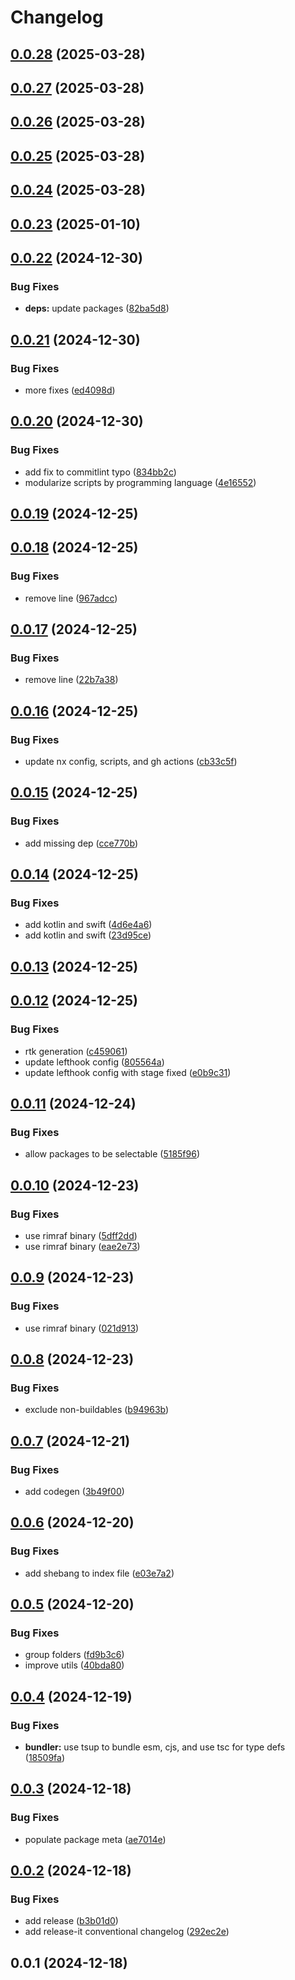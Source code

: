 # Changelog

## [0.0.28](https://github.com/dankreiger/nx-openapi-codegen/compare/v0.0.27...v0.0.28) (2025-03-28)

## [0.0.27](https://github.com/dankreiger/nx-openapi-codegen/compare/v0.0.26...v0.0.27) (2025-03-28)

## [0.0.26](https://github.com/dankreiger/nx-openapi-codegen/compare/v0.0.25...v0.0.26) (2025-03-28)

## [0.0.25](https://github.com/dankreiger/nx-openapi-codegen/compare/v0.0.24...v0.0.25) (2025-03-28)

## [0.0.24](https://github.com/dankreiger/nx-openapi-codegen/compare/v0.0.23...v0.0.24) (2025-03-28)

## [0.0.23](https://github.com/dankreiger/nx-openapi-codegen/compare/v0.0.22...v0.0.23) (2025-01-10)

## [0.0.22](https://github.com/dankreiger/nx-openapi-codegen/compare/v0.0.21...v0.0.22) (2024-12-30)


### Bug Fixes

* **deps:** update packages ([82ba5d8](https://github.com/dankreiger/nx-openapi-codegen/commit/82ba5d8ee7dcfe579e6459a168637dc50b85a773))

## [0.0.21](https://github.com/dankreiger/nx-openapi-codegen/compare/v0.0.20...v0.0.21) (2024-12-30)


### Bug Fixes

* more fixes ([ed4098d](https://github.com/dankreiger/nx-openapi-codegen/commit/ed4098d45bc58edc9ff621e1966f2706f482721e))

## [0.0.20](https://github.com/dankreiger/nx-openapi-codegen/compare/v0.0.19...v0.0.20) (2024-12-30)


### Bug Fixes

* add fix to commitlint typo ([834bb2c](https://github.com/dankreiger/nx-openapi-codegen/commit/834bb2c39c6236dd891bd2a5e2988eee6f9b0edb))
* modularize scripts by programming language ([4e16552](https://github.com/dankreiger/nx-openapi-codegen/commit/4e16552b00039aba991dfd5b5a425390d91bd3ed))

## [0.0.19](https://github.com/dankreiger/nx-openapi-codegen/compare/v0.0.18...v0.0.19) (2024-12-25)

## [0.0.18](https://github.com/dankreiger/nx-openapi-codegen/compare/v0.0.17...v0.0.18) (2024-12-25)


### Bug Fixes

* remove line ([967adcc](https://github.com/dankreiger/nx-openapi-codegen/commit/967adcce2f8bea1846db6dde9a2239baff0503e2))

## [0.0.17](https://github.com/dankreiger/nx-openapi-codegen/compare/v0.0.16...v0.0.17) (2024-12-25)


### Bug Fixes

* remove line ([22b7a38](https://github.com/dankreiger/nx-openapi-codegen/commit/22b7a38f5323861de3d30a02b39654432f5e732c))

## [0.0.16](https://github.com/dankreiger/nx-openapi-codegen/compare/v0.0.15...v0.0.16) (2024-12-25)


### Bug Fixes

* update nx config, scripts, and gh actions ([cb33c5f](https://github.com/dankreiger/nx-openapi-codegen/commit/cb33c5f5ae6ea8da309515149455fa4e1a55c93b))

## [0.0.15](https://github.com/dankreiger/nx-openapi-codegen/compare/v0.0.14...v0.0.15) (2024-12-25)


### Bug Fixes

* add missing dep ([cce770b](https://github.com/dankreiger/nx-openapi-codegen/commit/cce770b4e1e76ec0952e1db7cb70457111511172))

## [0.0.14](https://github.com/dankreiger/nx-openapi-codegen/compare/v0.0.13...v0.0.14) (2024-12-25)


### Bug Fixes

* add kotlin and swift ([4d6e4a6](https://github.com/dankreiger/nx-openapi-codegen/commit/4d6e4a62bf7b01cfe18f90df1ea7cc837a323916))
* add kotlin and swift ([23d95ce](https://github.com/dankreiger/nx-openapi-codegen/commit/23d95ce790a949755afc62f393e8533b17231229))

## [0.0.13](https://github.com/dankreiger/nx-openapi-codegen/compare/v0.0.12...v0.0.13) (2024-12-25)

## [0.0.12](https://github.com/dankreiger/nx-openapi-codegen/compare/v0.0.11...v0.0.12) (2024-12-25)


### Bug Fixes

* rtk generation ([c459061](https://github.com/dankreiger/nx-openapi-codegen/commit/c459061793c383bd5a95b50d0f382f60ef0b5524))
* update lefthook config ([805564a](https://github.com/dankreiger/nx-openapi-codegen/commit/805564a3109a01dc3079c1b337f5403e21122cf7))
* update lefthook config with stage fixed ([e0b9c31](https://github.com/dankreiger/nx-openapi-codegen/commit/e0b9c312765552eeba5d1059bc6dedae97be7d63))

## [0.0.11](https://github.com/dankreiger/nx-openapi-codegen/compare/v0.0.10...v0.0.11) (2024-12-24)


### Bug Fixes

* allow packages to be selectable ([5185f96](https://github.com/dankreiger/nx-openapi-codegen/commit/5185f96b829ff41a37ea566b94b8dee593ce2f71))

## [0.0.10](https://github.com/dankreiger/nx-openapi-codegen/compare/v0.0.9...v0.0.10) (2024-12-23)


### Bug Fixes

* use rimraf binary ([5dff2dd](https://github.com/dankreiger/nx-openapi-codegen/commit/5dff2dd74217c9e46b6b3d289fafbfaf4b1383c7))
* use rimraf binary ([eae2e73](https://github.com/dankreiger/nx-openapi-codegen/commit/eae2e73057238e7271c7c1d29531d74edb813c1f))

## [0.0.9](https://github.com/dankreiger/nx-openapi-codegen/compare/v0.0.8...v0.0.9) (2024-12-23)


### Bug Fixes

* use rimraf binary ([021d913](https://github.com/dankreiger/nx-openapi-codegen/commit/021d91353c8df398dad1db9357d7ef7e3da44224))

## [0.0.8](https://github.com/dankreiger/nx-openapi-codegen/compare/v0.0.7...v0.0.8) (2024-12-23)


### Bug Fixes

* exclude non-buildables ([b94963b](https://github.com/dankreiger/nx-openapi-codegen/commit/b94963bd9a1962e7211fb2d7c56aede06c90289d))

## [0.0.7](https://github.com/dankreiger/nx-openapi-codegen/compare/v0.0.6...v0.0.7) (2024-12-21)


### Bug Fixes

* add codegen ([3b49f00](https://github.com/dankreiger/nx-openapi-codegen/commit/3b49f00df6b726bda175a3bfc1403ff97d9ef37e))

## [0.0.6](https://github.com/dankreiger/nx-openapi-codegen/compare/v0.0.5...v0.0.6) (2024-12-20)


### Bug Fixes

* add shebang to index file ([e03e7a2](https://github.com/dankreiger/nx-openapi-codegen/commit/e03e7a2064b470e281f5bfe68abc4075d3b242cc))

## [0.0.5](https://github.com/dankreiger/nx-openapi-codegen/compare/v0.0.4...v0.0.5) (2024-12-20)


### Bug Fixes

* group folders ([fd9b3c6](https://github.com/dankreiger/nx-openapi-codegen/commit/fd9b3c6427addc03581795c2e353ea9054eedfef))
* improve utils ([40bda80](https://github.com/dankreiger/nx-openapi-codegen/commit/40bda80323f9bc2640e30d19348af11b48621011))

## [0.0.4](https://github.com/dankreiger/nx-openapi-codegen/compare/v0.0.3...v0.0.4) (2024-12-19)


### Bug Fixes

* **bundler:** use tsup to bundle esm, cjs, and use tsc for type defs ([18509fa](https://github.com/dankreiger/nx-openapi-codegen/commit/18509fa2c11adfb5622f208d389f411c7c4b4170))

## [0.0.3](https://github.com/dankreiger/nx-openapi-codegen/compare/v0.0.2...v0.0.3) (2024-12-18)


### Bug Fixes

* populate package meta ([ae7014e](https://github.com/dankreiger/nx-openapi-codegen/commit/ae7014ebac9aa4a7e4a13acc8c38d3a3df1c2793))

## [0.0.2](https://github.com/dankreiger/nx-openapi-codegen/compare/0.0.1...v0.0.2) (2024-12-18)


### Bug Fixes

* add release ([b3b01d0](https://github.com/dankreiger/nx-openapi-codegen/commit/b3b01d012fc4c8cc1f5bd0ac615c86e6010e15bd))
* add release-it conventional changelog ([292ec2e](https://github.com/dankreiger/nx-openapi-codegen/commit/292ec2e35e49534e6781f286045aad13d4d99a3e))



## 0.0.1 (2024-12-18)
